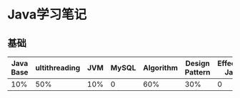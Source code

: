 # Java学习笔记

## 基础
|Java Base|ultithreading|JVM|MySQL|Algorithm|Design Pattern|Effective Java|
|---|---|---|---|---|---|---|
|10%|50%|10%|0|60%|30%|0|

